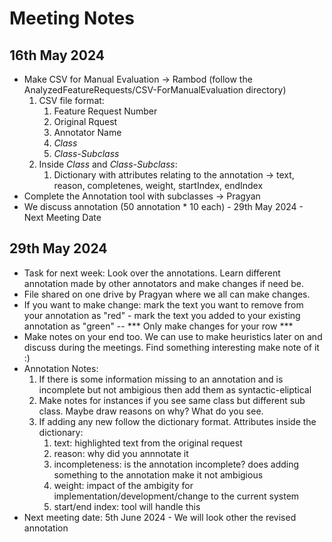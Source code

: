 # Meeting Notes

## 16th May 2024 
- Make CSV for Manual Evaluation -> Rambod (follow the AnalyzedFeatureRequests/CSV-ForManualEvaluation directory)
   1. CSV file format:
      1. Feature Request Number
      2. Original Rquest
      3. Annotator Name
      4. *Class*
      5. *Class-Subclass*
   2. Inside *Class* and *Class-Subclass*:
      1. Dictionary with attributes relating to the annotation -> text, reason, completenes, weight, startIndex, endIndex
- Complete the Annotation tool with subclasses -> Pragyan
- We discuss annotation (50 annotation * 10 each) - 29th May 2024 - Next Meeting Date


## 29th May 2024 
- Task for next week: Look over the annotations. Learn different annotation made by other annotators and make changes if need be.
- File shared on one drive by Pragyan where we all can make changes.
- If you want to make change: mark the text you want to remove from your annotation as "red" - mark the text you added to your existing annotation as "green" -- *** Only make changes for your row ***
- Make notes on your end too. We can use to make heuristics later on and discuss during the meetings. Find something interesting make note of it :)
- Annotation Notes:
  1. If there is some information missing to an annotation and is incomplete but not ambigious then add them as syntactic-eliptical
  2. Make notes for instances if you see same class but different sub class. Maybe draw reasons on why? What do you see. 
  3. If adding any new follow the dictionary format. Attributes inside the dictionary:
     1. text: highlighted text from the original request
     2. reason: why did you annnotate it 
     3. incompleteness: is the annotation incomplete? does adding something to the annotation make it not ambigious
     4. weight: impact of the ambigity for implementation/development/change to the current system
     5. start/end index: tool will handle this
- Next meeting date: 5th June 2024 - We will look other the revised annotation 
     
